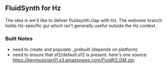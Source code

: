 ## FluidSynth for Hz

The idea is we'd like to deliver fluidsynth.clap with Hz.
The webview branch holds Hz-specific gui which isn't
generally useful outside the Hz context.

### Built Notes

* need to create and populate _prebuilt (depends on platform)
* need to ensure that sf2/default.sf2 is present.
  here's one source: https://keymusician01.s3.amazonaws.com/FluidR3_GM.zip.